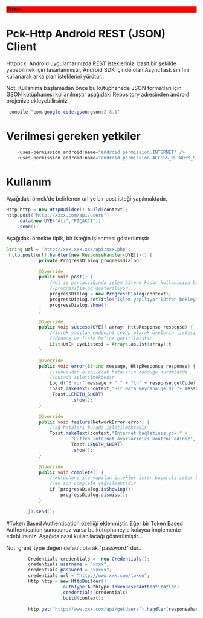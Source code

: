 <div class="alert alert-danger" role="alert" style="background:red">
    <div class="row vertical-align">
        <div class="col-xs-1 text-center">
            <i class="fa fa-exclamation-triangle fa-2x"></i>
        </div>
        <div class="col-xs-11">
                <strong>Error:</strong>                   
        </div>   
    </div> 
</div>

# Pck-Http Android REST (JSON) Client
Httppck, Android uygulamarınızda REST isteklerinizi basit bir şekilde yapabilmek için  tasarlanmıştır, Android SDK içinde olan AsyncTask sınıfını kullanarak arka plan isteklerini yürütür..

Not: Kullanıma başlamadan önce bu kütüphanede JSON formatları için GSON kütüphanesi kullanılmıştır aşağıdaki Repository adresinden android projenize ekleyebilirsiniz

```java
 compile 'com.google.code.gson:gson:2.8.1'
```

# Verilmesi gereken yetkiler
```java
    <uses-permission android:name="android.permission.INTERNET" />
    <uses-permission android:name="android.permission.ACCESS_NETWORK_STATE" />
```  

# Kullanım
Aşağıdaki örnek'de belirlenen url'ye bir post isteği yapılmaktadır.
```java
Http http = new HttpBuilder().build(context);
http.post("http://xxxx.com/api/users")
    .data(new UYE("Ali","PIÇAKCI"))
    .send();
```

Aşağıdaki örnekte tipik, bir isteğin  işlenmesi gösterilmiştir

```java
String url = "http://xxx.xxx.xxx/api/xxx.php";
 http.post(url).handler(new ResponseHandler<UYE[]>() {
            private ProgressDialog progressDialog;

            @Override
            public void post() {
                //Ui iş parcaccığında işlem bitene kadar kullanıcıya bir 
                //progressDialog gösteriliyor...
                progressDialog = new ProgressDialog(context);
                progressDialog.setTitle("İşlem yapılıyor lütfen bekleyiniz");
                progressDialog.show();
            }

            @Override
            public void success(UYE[] array, HttpResponse response) {
                //istek yapılan endpoint cevap olarak üyelerin listesini
                //dönmüş ve liste haline getirilmiştir.
                List<UYE> uyeListesi = Arrays.asList(array);t
            }

            @Override
            public void error(String message, HttpResponse response) {
                //sunucudan olabilecek hataların döndüğü durumlarda
                //burada işletilmektedir
                Log.d("Error",message + " " + "\n" + response.getCode());
                Toast.makeText(context,"Bir Hata meydana geldi "+ message
                ,Toast.LENGTH_SHORT)
                        .show();
            }

            @Override
            public void failure(NetworkError error) {
                //ağ hataları burada işletilmektedir
                Toast.makeText(context,"Internet bağlatınız yok," +
                        "Lütfen internet ayarlarınızı kontrol ediniz",
                        Toast.LENGTH_SHORT)
                        .show();
            }

            @Override
            public void complete() {
                //kütüphane ile yapılan istekler ister başarılı ister başarsız olsun 
                //en son complete çağrılmaktadır
                if (progressDialog.isShowing())
                    progressDialog.dismiss();
            }
           
        }).send();
```
#Token Based Authentication özelliği eklenmiştir.
Eğer bir Token Based Authentication  sunucunuz varsa bu kütüphaneyle kolayca implemente edebilirsiniz. Aşağıda nasıl kullanılacağı gösterilmiştir...

Not: grant_type değeri default olarak "password" dur..

```java
        Credentials credentials =  new Credentials();
        credentials.username = "xxxx";
        credentials.password = "xxxxx";
        credentials.url = "http://www.xxx.com/token";
        Http http = new HttpBuilder()
                    .authType(AuthType.TokenBasedAuthentication)
                    .credentials(credentials)
                    .build(context);

        http.get("http://www.xxx.com/api/getUsers").handler(responsehandler).send()

```  
